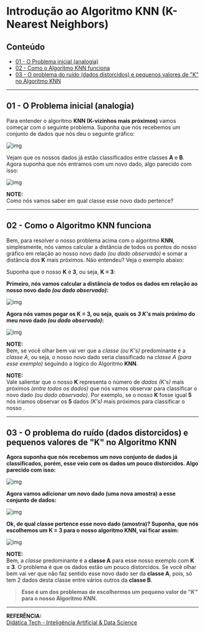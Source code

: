 # Introdução ao Algoritmo KNN (K-Nearest Neighbors)

## Conteúdo

 - [01 - O Problema inicial (analogia)](#01)
 - [02 - Como o Algoritmo KNN funciona](#02)
 - [03 - O problema do ruído (dados distorcidos) e pequenos valores de "K" no Algoritmo KNN](#03)

---

<div id="01"></div>

## 01 - O Problema inicial (analogia)

Para entender o algoritmo **KNN (K-vizinhos mais próximos)** vamos começar com o seguinte problema. Suponha que nós recebemos um conjunto de dados que nós deu o seguinte gráfico:

![img](images/knn-01.png)  

Vejam que os nossos dados já estão classificados entre classes **A** e **B**. Agora suponha que nós entramos com um novo dado, algo parecido com isso:

![img](images/knn-02.png)  

**NOTE:**  
Como nós vamos saber em qual classe esse novo dado pertence?

---

<div id="02"></div>

## 02 - Como o Algoritmo KNN funciona

Bem, para resolver o nosso problema acima com o algoritmo **KNN**, simplesmente, nós vamos calcular a distância de todos os pontos do nosso gráfico em relação ao nosso novo dado *(ou dado observado)* e somar a distância dos **K** mais próximos. Não entendeu? Veja o exemplo abaixo:

Suponha que o nosso **K** é **3**, ou seja, **K = 3**:

**Primeiro, nós vamos calcular a distância de todos os dados em relação ao nosso novo dado *(ou dado observado)*:**

![img](images/knn-03.png)  

**Agora nós vamos pegar os K = 3, ou seja, quais os *3 K's* mais próximo do meu novo dado *(ou dado observado)*:**

![img](images/knn-04.png)  

**NOTE:**  
Bem, se você olhar bem vai ver que a *classe (ou K's)* predominante é a *classe A*, ou seja, o nosso novo dado seria classificado na *classe A (para esse exemplo)* seguindo a lógico do Algoritmo **KNN**.

**NOTE:**  
Vale salientar que o nosso **K** representa o número de *dados (K's)* mais próximos *(entre todos os dados)* que nós vamos observar para classificar o novo dado *(ou dado observado)*. Por exemplo, se o nosso **K** fosse igual **5** nós iriamos observar os **5** dados *(K's)* mais próximos para classificar o nosso .

---

<div id="03"></div>

## 03 - O problema do ruído (dados distorcidos) e pequenos valores de "K" no Algoritmo KNN

**Agora suponha que nós recebemos um novo conjunto de dados já classificados, porém, esse veio com os dados um pouco distorcidos. Algo parecido com isso:**

![img](images/knn-05.png)  

**Agora vamos adicionar um novo dado (uma nova amostra) a esse conjunto de dados:**

![img](images/knn-06.png)  

**Ok, de qual classe pertence esse novo dado (amostra)? Suponha, que nós escolhemos um **K = 3** para o nosso algoritmo KNN, vai ficar assim:**

![img](images/knn-07.png)  

**NOTE:**  
Bem, a *classe* predominante é a **classe A** para esse nosso exemplo com **K = 3**. O problema é que os dados estão um pouco distorcidos. Se você olhar bem vai ver que não faz sentido esse novo dado ser da **classe A**, pois, só tem 2 dados desta classe entre vários outros da **classe B**.

> **Esse é um dos problemas de escolhermos um pequeno valor de *"K"* para o nosso Algoritmo *KNN*.**

---

**REFERÊNCIA:**  
[Didática Tech - Inteligência Artificial & Data Science](https://didatica.tech) 
